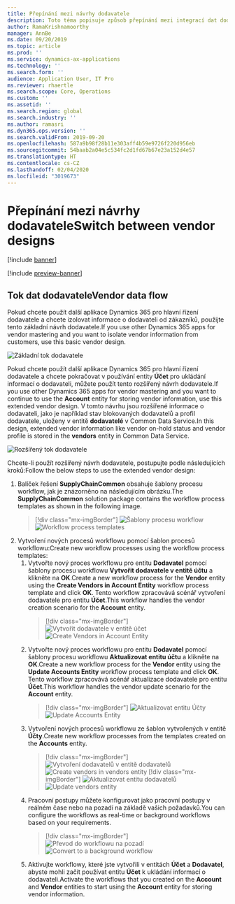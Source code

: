 ```yaml
---
title: Přepínání mezi návrhy dodavatele
description: Toto téma popisuje způsob přepínání mezi integrací dat dodavatele mezi aplikacemi Finance and Operations a Common Data Service.
author: RamaKrishnamoorthy
manager: AnnBe
ms.date: 09/20/2019
ms.topic: article
ms.prod: ''
ms.service: dynamics-ax-applications
ms.technology: ''
ms.search.form: ''
audience: Application User, IT Pro
ms.reviewer: rhaertle
ms.search.scope: Core, Operations
ms.custom: ''
ms.assetid: ''
ms.search.region: global
ms.search.industry: ''
ms.author: ramasri
ms.dyn365.ops.version: ''
ms.search.validFrom: 2019-09-20
ms.openlocfilehash: 587a9b98f28b11e303aff4b59e9726f220d956eb
ms.sourcegitcommit: 54baab2a04e5c534fc2d1fd67b67e23a152d4e57
ms.translationtype: HT
ms.contentlocale: cs-CZ
ms.lasthandoff: 02/04/2020
ms.locfileid: "3019673"
---
```

# <a name="switch-between-vendor-designs"></a><span data-ttu-id="43617-103">Přepínání mezi návrhy dodavatele</span><span class="sxs-lookup"><span data-stu-id="43617-103">Switch between vendor designs</span></span>

[!include [banner](../../includes/banner.md)]

[!include [preview-banner](../../includes/preview-banner.md)]

## <a name="vendor-data-flow"></a><span data-ttu-id="43617-104">Tok dat dodavatele</span><span class="sxs-lookup"><span data-stu-id="43617-104">Vendor data flow</span></span> 

<span data-ttu-id="43617-105">Pokud chcete použít další aplikace Dynamics 365 pro hlavní řízení dodavatele a chcete izolovat informace o dodavateli od zákazníků, použijte tento základní návrh dodavatele.</span><span class="sxs-lookup"><span data-stu-id="43617-105">If you use other Dynamics 365 apps for vendor mastering and you want to isolate vendor information from customers, use this basic vendor design.</span></span>  

![Základní tok dodavatele](media/dual-write-vendor-data-flow.png)
 
<span data-ttu-id="43617-107">Pokud chcete použít další aplikace Dynamics 365 pro hlavní řízení dodavatele a chcete pokračovat v používání entity **Účet** pro ukládání informací o dodavateli, můžete použít tento rozšířený návrh dodavatele.</span><span class="sxs-lookup"><span data-stu-id="43617-107">If you use other Dynamics 365 apps for vendor mastering and you want to continue to use the **Account** entity for storing vendor information, use this extended vendor design.</span></span> <span data-ttu-id="43617-108">V tomto návrhu jsou rozšířené informace o dodavateli, jako je například stav blokovaných dodavatelů a profil dodavatele, uloženy v entitě **dodavatelé** v Common Data Service.</span><span class="sxs-lookup"><span data-stu-id="43617-108">In this design, extended vendor information like vendor on-hold status and vendor profile is stored in the **vendors** entity in Common Data Service.</span></span> 

![Rozšířený tok dodavatele](media/dual-write-vendor-detail.jpg)
 
<span data-ttu-id="43617-110">Chcete-li použít rozšířený návrh dodavatele, postupujte podle následujících kroků:</span><span class="sxs-lookup"><span data-stu-id="43617-110">Follow the below steps to use the extended vendor design:</span></span> 
 
1. <span data-ttu-id="43617-111">Balíček řešení **SupplyChainCommon** obsahuje šablony procesu workflow, jak je znázorněno na následujícím obrázku.</span><span class="sxs-lookup"><span data-stu-id="43617-111">The **SupplyChainCommon** solution package contains the workflow process templates as shown in the following image.</span></span>
    > [!div class="mx-imgBorder"]
    > <span data-ttu-id="43617-112">![Šablony procesu workflow](media/dual-write-switch-3.png)</span><span class="sxs-lookup"><span data-stu-id="43617-112">![Workflow process templates](media/dual-write-switch-3.png)</span></span>
2. <span data-ttu-id="43617-113">Vytvoření nových procesů workflowu pomocí šablon procesů workflowu:</span><span class="sxs-lookup"><span data-stu-id="43617-113">Create new workflow processes using the workflow process templates:</span></span> 
    1. <span data-ttu-id="43617-114">Vytvořte nový proces workflowu pro entitu **Dodavatel** pomocí šablony procesu workflowu **Vytvořit dodavatele v entitě účtu** a klikněte na **OK**.</span><span class="sxs-lookup"><span data-stu-id="43617-114">Create a new workflow process for the **Vendor** entity using the **Create Vendors in Account Entity** workflow process template and click **OK**.</span></span> <span data-ttu-id="43617-115">Tento workflow zpracovává scénář vytvoření dodavatele pro entitu **Účet**.</span><span class="sxs-lookup"><span data-stu-id="43617-115">This workflow handles the vendor creation scenario for the **Account** entity.</span></span>
        > [!div class="mx-imgBorder"]
        > <span data-ttu-id="43617-116">![Vytvořit dodavatele v entitě účet](media/dual-write-switch-4.png)</span><span class="sxs-lookup"><span data-stu-id="43617-116">![Create Vendors in Account Entity](media/dual-write-switch-4.png)</span></span>
    2. <span data-ttu-id="43617-117">Vytvořte nový proces workflowu pro entitu **Dodavatel** pomocí šablony procesu workflowu **Aktualizovat entitu účtu** a klikněte na **OK**.</span><span class="sxs-lookup"><span data-stu-id="43617-117">Create a new workflow process for the **Vendor** entity using the **Update Accounts Entity** workflow process template and click **OK**.</span></span> <span data-ttu-id="43617-118">Tento workflow zpracovává scénář aktualizace dodavatele pro entitu **Účet**.</span><span class="sxs-lookup"><span data-stu-id="43617-118">This workflow handles the vendor update scenario for the **Account** entity.</span></span> 
        > [!div class="mx-imgBorder"]
        > <span data-ttu-id="43617-119">![Aktualizovat entitu Účty](media/dual-write-switch-5.png)</span><span class="sxs-lookup"><span data-stu-id="43617-119">![Update Accounts Entity](media/dual-write-switch-5.png)</span></span>
    3. <span data-ttu-id="43617-120">Vytvoření nových procesů workflowu ze šablon vytvořených v entitě **Účty**.</span><span class="sxs-lookup"><span data-stu-id="43617-120">Create new workflow processes from the templates created on the **Accounts** entity.</span></span> 
        > [!div class="mx-imgBorder"]
        > <span data-ttu-id="43617-121">![Vytvoření dodavatelů v entitě dodavatelů](media/dual-write-switch-6.png)
        > </span><span class="sxs-lookup"><span data-stu-id="43617-121">![Create vendors in vendors entity](media/dual-write-switch-6.png)
        > </span></span>[!div class="mx-imgBorder"]
<span data-ttu-id="43617-122">![Aktualizovat entitu dodavatelů](media/dual-write-switch-7.png)</span><span class="sxs-lookup"><span data-stu-id="43617-122">![Update vendors entity](media/dual-write-switch-7.png)</span></span>
    4. <span data-ttu-id="43617-123">Pracovní postupy můžete konfigurovat jako pracovní postupy v reálném čase nebo na pozadí na základě vašich požadavků.</span><span class="sxs-lookup"><span data-stu-id="43617-123">You can configure the workflows as real-time or background workflows based on your requirements.</span></span> 
        > [!div class="mx-imgBorder"]
        > <span data-ttu-id="43617-124">![Převod do workflowu na pozadí](media/dual-write-switch-8.png)</span><span class="sxs-lookup"><span data-stu-id="43617-124">![Convert to a background workflow](media/dual-write-switch-8.png)</span></span>
    5. <span data-ttu-id="43617-125">Aktivujte workflowy, které jste vytvořili v entitách **Účet** a **Dodavatel**, abyste mohli začít používat entitu **Účet** k ukládání informací o dodavateli.</span><span class="sxs-lookup"><span data-stu-id="43617-125">Activate the workflows that you created on the **Account** and **Vendor** entities to start using the **Account** entity for storing vendor information.</span></span> 
 
